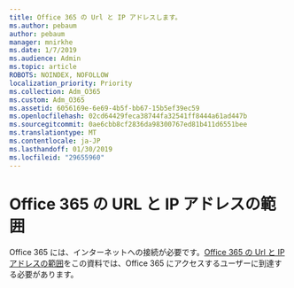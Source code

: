 ```yaml
---
title: Office 365 の Url と IP アドレスします。
ms.author: pebaum
author: pebaum
manager: mnirkhe
ms.date: 1/7/2019
ms.audience: Admin
ms.topic: article
ROBOTS: NOINDEX, NOFOLLOW
localization_priority: Priority
ms.collection: Adm_O365
ms.custom: Adm_O365
ms.assetid: 6056169e-6e69-4b5f-bb67-15b5ef39ec59
ms.openlocfilehash: 02cd64429feca38744fa32541ff8444a61ad447b
ms.sourcegitcommit: 0ae6cbb8cf2836da98300767ed81b411d6551bee
ms.translationtype: MT
ms.contentlocale: ja-JP
ms.lasthandoff: 01/30/2019
ms.locfileid: "29655960"
---
```

# <a name="office-365-urls-and-ip-address-ranges"></a>Office 365 の URL と IP アドレスの範囲 

Office 365 には、インターネットへの接続が必要です。[Office 365 の Url と IP アドレスの範囲](https://docs.microsoft.com/office365/enterprise/office-365-ip-web-service)をこの資料では、Office 365 にアクセスするユーザーに到達する必要があります。
  

